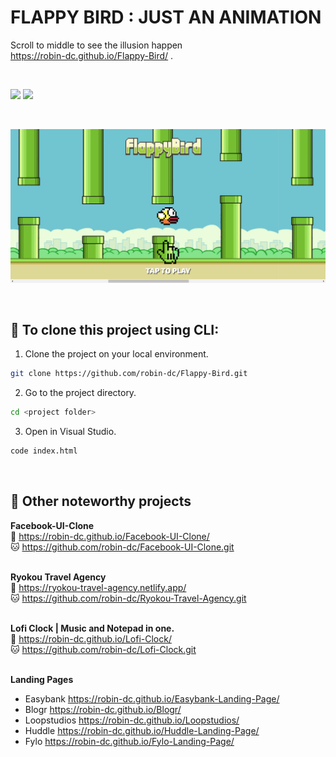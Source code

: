 # FLAPPY BIRD : JUST AN ANIMATION

Scroll to middle to see the illusion happen <br> https://robin-dc.github.io/Flappy-Bird/ .

<br>

<img src="https://img.shields.io/badge/html5-%23E34F26.svg?style=for-the-badge&logo=html5&logoColor=white">   <img src="https://img.shields.io/badge/css3%20-%2314354C.svg?&style=for-the-badge&logo=css3&logoColor=white">

<br>


<a href="https://robin-dc.github.io/Flappy-Bird/" target="_blank"><img src='https://github.com/robin-dc/Flappy-Bird/blob/master/preview.png'></a>

<br>

## 🚀 To clone this project using CLI:
1. Clone the project on your local environment.
```sh
git clone https://github.com/robin-dc/Flappy-Bird.git
```
2. Go to the project directory.
```sh
cd <project folder>
```
3. Open in Visual Studio.
```sh
code index.html
```

<br>

## 📝 Other noteworthy projects
<strong>Facebook-UI-Clone</strong><br>
🔗 https://robin-dc.github.io/Facebook-UI-Clone/<br>
🐱 https://github.com/robin-dc/Facebook-UI-Clone.git<br><br>

<strong>Ryokou Travel Agency</strong><br>
🔗 https://ryokou-travel-agency.netlify.app/<br>
🐱 https://github.com/robin-dc/Ryokou-Travel-Agency.git<br><br>

<strong>Lofi Clock | Music and Notepad in one.</strong><br>
🔗 https://robin-dc.github.io/Lofi-Clock/<br>
🐱 https://github.com/robin-dc/Lofi-Clock.git<br><br>

<strong>Landing Pages</strong><br>
- Easybank https://robin-dc.github.io/Easybank-Landing-Page/ <br>
- Blogr https://robin-dc.github.io/Blogr/ <br>
- Loopstudios https://robin-dc.github.io/Loopstudios/ <br>
- Huddle https://robin-dc.github.io/Huddle-Landing-Page/ <br>
- Fylo https://robin-dc.github.io/Fylo-Landing-Page/ <br>



